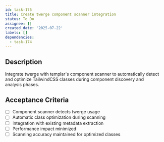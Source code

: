 ```yaml
---
id: task-175
title: Create twerge component scanner integration
status: To Do
assignee: []
created_date: '2025-07-22'
labels: []
dependencies:
  - task-174
---
```


## Description

Integrate twerge with templar's component scanner to automatically detect and optimize TailwindCSS classes during component discovery and analysis phases.

## Acceptance Criteria

- [ ] Component scanner detects twerge usage
- [ ] Automatic class optimization during scanning
- [ ] Integration with existing metadata extraction
- [ ] Performance impact minimized
- [ ] Scanning accuracy maintained for optimized classes

